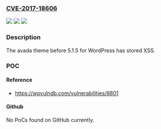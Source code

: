 ### [CVE-2017-18606](https://cve.mitre.org/cgi-bin/cvename.cgi?name=CVE-2017-18606)
![](https://img.shields.io/static/v1?label=Product&message=n%2Fa&color=blue)
![](https://img.shields.io/static/v1?label=Version&message=n%2Fa&color=blue)
![](https://img.shields.io/static/v1?label=Vulnerability&message=n%2Fa&color=brighgreen)

### Description

The avada theme before 5.1.5 for WordPress has stored XSS.

### POC

#### Reference
- https://wpvulndb.com/vulnerabilities/8801

#### Github
No PoCs found on GitHub currently.

